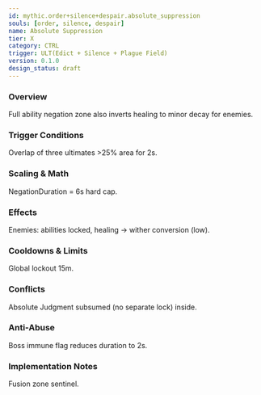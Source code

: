 ```yaml
---
id: mythic.order+silence+despair.absolute_suppression
souls: [order, silence, despair]
name: Absolute Suppression
tier: X
category: CTRL
trigger: ULT(Edict + Silence + Plague Field)
version: 0.1.0
design_status: draft
---
```

### Overview
Full ability negation zone also inverts healing to minor decay for enemies.
### Trigger Conditions
Overlap of three ultimates >25% area for 2s.
### Scaling & Math
NegationDuration = 6s hard cap.
### Effects
Enemies: abilities locked, healing → wither conversion (low).
### Cooldowns & Limits
Global lockout 15m.
### Conflicts
Absolute Judgment subsumed (no separate lock) inside.
### Anti-Abuse
Boss immune flag reduces duration to 2s.
### Implementation Notes
Fusion zone sentinel.

